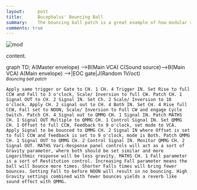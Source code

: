 ```yaml
---
layout:     post
title:      Bucephalus' Bouncing Ball
summary:    The bouncing ball patch is a great example of how modular synths are uniquely capable of great sound design. It is also the quintessential modulate the modulator patch.
comments: true
---
```

<img src="{{ site.baseurl }}/images/mod12.jpg" alt="mod" class="avatar" />

content.

[//]: <> (https://knsv.github.io/mermaid/#styling-and-classes)
<div class="mermaid">
graph TD;
A(Master envelope) -->B(Main VCA)
C(Sound source)-->B(Main VCA)
A(Main envelope) -->|EOC gate|J(Random 1V/oct)
</div>
<sup><i>Bouncing ball patch</i></sup>


    Apply same trigger or Gate to CH. 1 CH. 4 Trigger IN. Set Rise to full CCW and Fall to 3 o'clock, Scale/ Inversion to full CW. Patch CH. 1 Signal OUT to CH. 2 Signal IN. Set Ch. 2 Scale/ Inversion to 10 o'clock. Apply CH. 2 signal out to CH. 4 Both IN. Set CH. 4 Rise full CCW, Fall set to NOON, Scale/ Inversion to Full CW and engage Cycle Switch. Patch CH. 4 Signal out to QMMG CH. 1 Signal IN. Patch MATHS CH. 1 Signal OUT Multiple to QMMG CH. 1 Control Signal IN. Set QMMG CH. 1 Offset to full CCW, Feedback to 9 o'clock, set mode to VCA. Apply Signal to be bounced to QMMG CH. 2 Signal IN where Offset is set to full CCW and feedback is set to 9 o'clock, mode is Both. Patch QMMG CH. 1 Signal OUT to QMMG CH. 2 Control Signal IN. Monitor QMMG CH. 2 Signal OUT. MATHS Vari-Response panel controls will act as a sort of Gravity parameter, where both should be set similar and more Logarithmic response will be less gravity. MATHS CH. 1 Fall parameter is a sort of Restitution control. Increasing Fall parameter means the ball will bounce more times. Shorter Falls times will bring fewer bounces. Setting Fall to before NOON will result in no bouncing. High Gravity settings combined with fewer bounces yields a reverb like sound effect with QMMG. 


